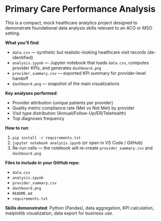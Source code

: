 # Primary Care Performance Analysis

This is a compact, mock healthcare analytics project designed to demonstrate foundational data analysis skills relevant to an ACO or MSO setting.

**What you'll find**:
- `data.csv` — synthetic but realistic-looking healthcare visit records (de-identified)
- `analysis.ipynb` — Jupyter notebook that loads `data.csv`, computes provider KPIs, and generates `dashboard.png`
- `provider_summary.csv` — exported KPI summary for provider-level handoff
- `dashboard.png` — snapshot of the main visualizations

**Key analyses performed**:
- Provider attribution (unique patients per provider)
- Quality metric compliance rate (Met vs Not Met) by provider
- Visit type distribution (Annual/Follow-Up/ER/Telehealth)
- Top diagnoses frequency

**How to run**:
1. `pip install -r requirements.txt`
2. `jupyter notebook analysis.ipynb` (or open in VS Code / GitHub)
3. Re-run cells — the notebook will re-create `provider_summary.csv` and `dashboard.png`

**Files to include in your GitHub repo**:
- `data.csv`
- `analysis.ipynb`
- `provider_summary.csv`
- `dashboard.png`
- `README.md`
- `requirements.txt`

**Skills demonstrated**: Python (Pandas), data aggregation, KPI calculation, matplotlib visualization, data export for business use.

